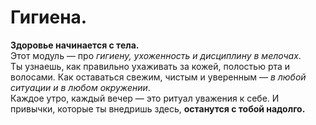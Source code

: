 # Гигиена.

**Здоровье начинается с тела.**\
Этот модуль — про _гигиену, ухоженность и дисциплину в мелочах_.\
Ты узнаешь, как правильно ухаживать за кожей, полостью рта и волосами. Как оставаться свежим, чистым и уверенным — _в любой ситуации и в любом окружении_.\
Каждое утро, каждый вечер — это ритуал уважения к себе. И привычки, которые ты внедришь здесь, **останутся с тобой надолго.**
